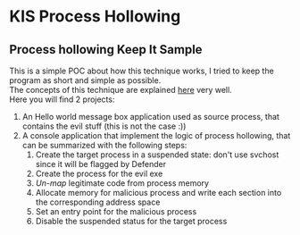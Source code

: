 # KIS Process Hollowing
## Process hollowing Keep It Sample
This is a simple POC about how this technique works, I tried to keep the program as short and simple as possible. <br>
The concepts of this technique are explained [here](https://github.com/m0n0ph1/Process-Hollowing) very well.<br>
Here you will find 2 projects:
1. An Hello world message box application used as source process, that contains the evil stuff (this is not the case :))
2. A console application that implement the logic of process hollowing, that can be summarized with the following steps:
    1. Create the target process in a suspended state: don't use svchost since it will be flagged by Defender
    2. Create the process for the evil exe
    3. <i>Un-map</i> legitimate code from process memory
    4. Allocate memory for malicious process and write each section into the corresponding address space
    5. Set an entry point for the malicious process
    6. Disable the suspended status for the target process


